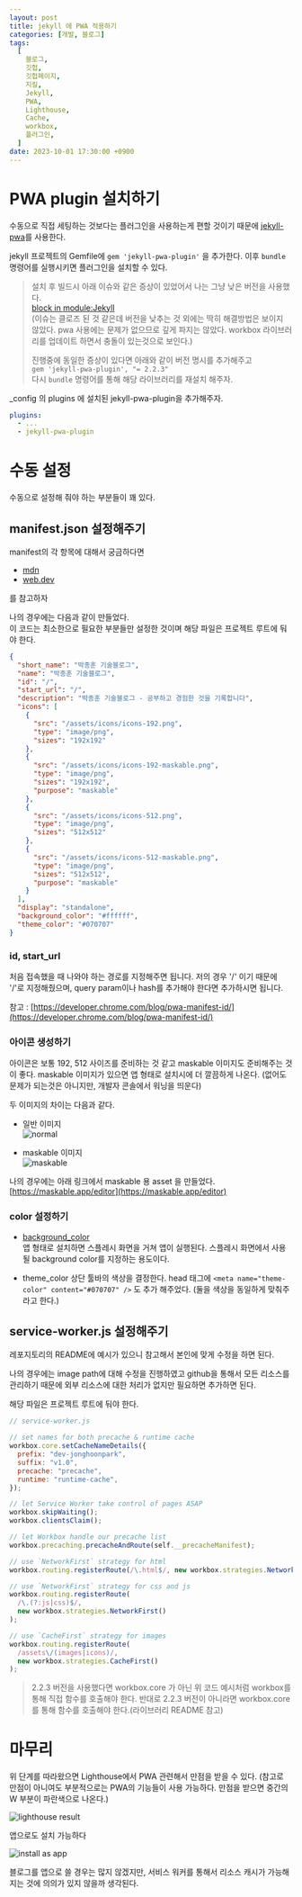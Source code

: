 ```yaml
---
layout: post
title: jekyll 에 PWA 적용하기
categories: [개발, 블로그]
tags:
  [
    블로그,
    깃헙,
    깃헙페이지,
    지킬,
    Jekyll,
    PWA,
    Lighthouse,
    Cache,
    workbox,
    플러그인,
  ]
date: 2023-10-01 17:30:00 +0900
---
```


# PWA plugin 설치하기

수동으로 직접 세팅하는 것보다는 플러그인을 사용하는게 편할 것이기 때문에
[jekyll-pwa](https://github.com/lavas-project/jekyll-pwa)를 사용한다.

jekyll 프로젝트의 Gemfile에 `gem 'jekyll-pwa-plugin'` 을 추가한다.
이후 `bundle` 명령어를 실행시키면 플러그인을 설치할 수 있다.

> 설치 후 빌드시 아래 이슈와 같은 증상이 있었어서 나는 그냥 낮은 버전을 사용했다.  
> [block in <module:Jekyll>](https://github.com/lavas-project/jekyll-pwa/issues/39)  
> (이슈는 클로즈 된 것 같은데 버전을 낮추는 것 외에는 딱히 해결방법은 보이지 않았다. pwa 사용에는 문제가 없으므로 깊게 파지는 않았다. workbox 라이브러리를 업데이트 하면서 충돌이 있는것으로 보인다.)
>
> 진행중에 동일한 증상이 있다면 아래와 같이 버전 명시를 추가해주고  
> `gem 'jekyll-pwa-plugin', "= 2.2.3"`  
> 다시 `bundle` 명령어를 통해 해당 라이브러리를 재설치 해주자.

\_config 의 plugins 에 설치된 jekyll-pwa-plugin을 추가해주자.

```yml
plugins:
  - ...
  - jekyll-pwa-plugin
```

# 수동 설정

수동으로 설정해 줘야 하는 부분들이 꽤 있다.

## manifest.json 설정해주기

manifest의 각 항목에 대해서 궁금하다면

- [mdn](https://developer.mozilla.org/ko/docs/Mozilla/Add-ons/WebExtensions/manifest.json)
- [web.dev](https://web.dev/add-manifest/)

를 참고하자

나의 경우에는 다음과 같이 만들었다.  
이 코드는 최소한으로 필요한 부분들만 설정한 것이며 해당 파일은 프로젝트 루트에 둬야 한다.

```json
{
  "short_name": "박종훈 기술블로그",
  "name": "박종훈 기술블로그",
  "id": "/",
  "start_url": "/",
  "description": "박종훈 기술블로그 - 공부하고 경험한 것을 기록합니다",
  "icons": [
    {
      "src": "/assets/icons/icons-192.png",
      "type": "image/png",
      "sizes": "192x192"
    },
    {
      "src": "/assets/icons/icons-192-maskable.png",
      "type": "image/png",
      "sizes": "192x192",
      "purpose": "maskable"
    },
    {
      "src": "/assets/icons/icons-512.png",
      "type": "image/png",
      "sizes": "512x512"
    },
    {
      "src": "/assets/icons/icons-512-maskable.png",
      "type": "image/png",
      "sizes": "512x512",
      "purpose": "maskable"
    }
  ],
  "display": "standalone",
  "background_color": "#ffffff",
  "theme_color": "#070707"
}
```

### id, start_url

처음 접속했을 때 나와야 하는 경로를 지정해주면 됩니다.
저의 경우 '/' 이기 때문에 '/'로 지정해줬으며, query param이나 hash를 추가해야 한다면 추가하시면 됩니다.

참고 : [https://developer.chrome.com/blog/pwa-manifest-id/](https://developer.chrome.com/blog/pwa-manifest-id/)

### 아이콘 생성하기

아이콘은 보통 192, 512 사이즈를 준비하는 것 같고 maskable 이미지도 준비해주는 것이 좋다.
maskable 이미지가 있으면 앱 형태로 설치시에 더 깔끔하게 나온다.
(없어도 문제가 되는것은 아니지만, 개발자 콘솔에서 워닝을 띄운다)

두 이미지의 차이는 다음과 같다.

- 일반 이미지  
  ![normal](/assets/images/2023-10-01-jekyll에-PWA-적용하기/icons-192.png)

- maskable 이미지  
  ![maskable](/assets/images/2023-10-01-jekyll에-PWA-적용하기/icons-192-maskable.png)

나의 경우에는 아래 링크에서 maskable 용 asset 을 만들었다.
[https://maskable.app/editor](https://maskable.app/editor)

### color 설정하기

- [background_color](https://developer.mozilla.org/en-US/docs/Web/Manifest/background_color)  
  앱 형태로 설치하면 스플레시 화면을 거쳐 앱이 실행된다.
  스플레시 화면에서 사용될 background color를 지정하는 용도이다.

- theme_color
  상단 툴바의 색상을 결정한다. head 태그에 `<meta name="theme-color" content="#070707" />` 도 추가 해주었다.
  (둘을 색상을 동일하게 맞춰주라고 한다.)

## service-worker.js 설정해주기

레포지토리의 README에 예시가 있으니 참고해서 본인에 맞게 수정을 하면 된다.

나의 경우에는 image path에 대해 수정을 진행하였고
github을 통해서 모든 리소스를 관리하기 때문에 외부 리소스에 대한 처리가 없지만 필요하면 추가하면 된다.

해당 파일은 프로젝트 루트에 둬야 한다.

```js
// service-worker.js

// set names for both precache & runtime cache
workbox.core.setCacheNameDetails({
  prefix: "dev-jonghoonpark",
  suffix: "v1.0",
  precache: "precache",
  runtime: "runtime-cache",
});

// let Service Worker take control of pages ASAP
workbox.skipWaiting();
workbox.clientsClaim();

// let Workbox handle our precache list
workbox.precaching.precacheAndRoute(self.__precacheManifest);

// use `NetworkFirst` strategy for html
workbox.routing.registerRoute(/\.html$/, new workbox.strategies.NetworkFirst());

// use `NetworkFirst` strategy for css and js
workbox.routing.registerRoute(
  /\.(?:js|css)$/,
  new workbox.strategies.NetworkFirst()
);

// use `CacheFirst` strategy for images
workbox.routing.registerRoute(
  /assets\/(images|icons)/,
  new workbox.strategies.CacheFirst()
);
```

> 2.2.3 버전을 사용했다면 workbox.core 가 아닌 위 코드 예시처럼 workbox를 통해 직접 함수를 호출해야 한다. 반대로 2.2.3 버전이 아니라면 workbox.core를 통해 함수를 호출해야 한다.(라이브러리 README 참고)

# 마무리

위 단계를 따라왔으면 Lighthouse에서 PWA 관련해서 만점을 받을 수 있다.
(참고로 만점이 아니여도 부분적으로는 PWA의 기능들이 사용 가능하다. 만점을 받으면 중간의 W 부분이 파란색으로 나온다.)

![lighthouse result](/assets/images/2023-10-01-jekyll에-PWA-적용하기/lighthouse-result.png)

앱으로도 설치 가능하다

![install as app](/assets/images/2023-10-01-jekyll에-PWA-적용하기/install-as-app.jpeg)

블로그를 앱으로 쓸 경우는 많지 않겠지만, 서비스 워커를 통해서 리소스 캐시가 가능해 지는 것에 의의가 있지 않을까 생각된다.
